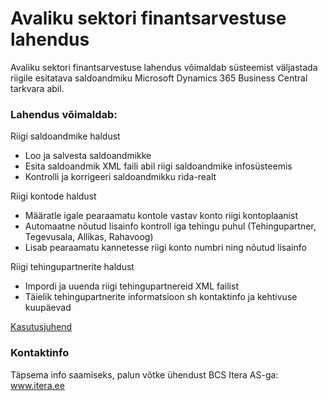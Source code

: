 # Avaliku sektori finantsarvestuse lahendus
Avaliku sektori finantsarvestuse lahendus võimaldab süsteemist väljastada riigile esitatava saldoandmiku Microsoft Dynamics 365 Business Central tarkvara abil.

### Lahendus võimaldab:
Riigi saldoandmike haldust
- Loo ja salvesta saldoandmikke
- Esita saldoandmik XML faili abil riigi saldoandmike infosüsteemis
- Kontrolli ja korrigeeri saldoandmikku rida-realt

Riigi kontode haldust
- Määratle igale pearaamatu kontole vastav konto riigi kontoplaanist
- Automaatne nõutud lisainfo kontroll iga tehingu puhul (Tehingupartner, Tegevusala, Allikas, Rahavoog)
- Lisab pearaamatu kannetesse riigi konto numbri ning nõutud lisainfo

Riigi tehingupartnerite haldust
- Impordi ja uuenda riigi tehingupartnereid XML failist
- Täielik tehingupartnerite informatsioon sh kontaktinfo ja kehtivuse kuupäevad


[Kasutusjuhend](help.md)

### Kontaktinfo
Täpsema info saamiseks, palun võtke ühendust BCS Itera AS-ga:
<a href="https://www.itera.ee/" target="_blank">www.itera.ee</a>
